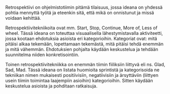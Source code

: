 Retrospektiivi on ohjelmistotiimin pitämä tilaisuus, jossa ideana on yhdessä pohtia mennyttä työtä ja eteenkin sitä, että mikä on onnistunut ja missä voidaan kehittää.

Retrospektiivitekniikoita ovat mm. Start, Stop, Continue, More of, Less of wheel. 
Tässä ideana on toteuttaa visuaalisella lähestymistavalla aktiviteetti, jossa kootaan ehdotuksia asioista eri kategorioihin. 
Kategoriat ovat: mitä pitäisi alkaa tekemään, lopettamaan tekemästä, mitä pitäisi tehdä enemmän ja mitä vähemmän. 
Ehdotuksien pohjalta käydään keskustelua ja tehdään suunnitelma niiden konkretisointiin. 

Toinen retrospektiivitekniikka on enemmän tiimin fiiliksiin liittyvä eli ns. Glad, Sad, Mad. 
Tässä ideana on listata huomioita sprintistä ja kategorisoida ne tekniikan nimen mukaisesti positiivisiin, negatiivisiin ja ärsyttäviin 
(liittyen usein tiimin toimintaa laajempiin asioihin) kategorioihin. Sitten käydään keskustelua asioista ja pohditaan ratkaisuja.

